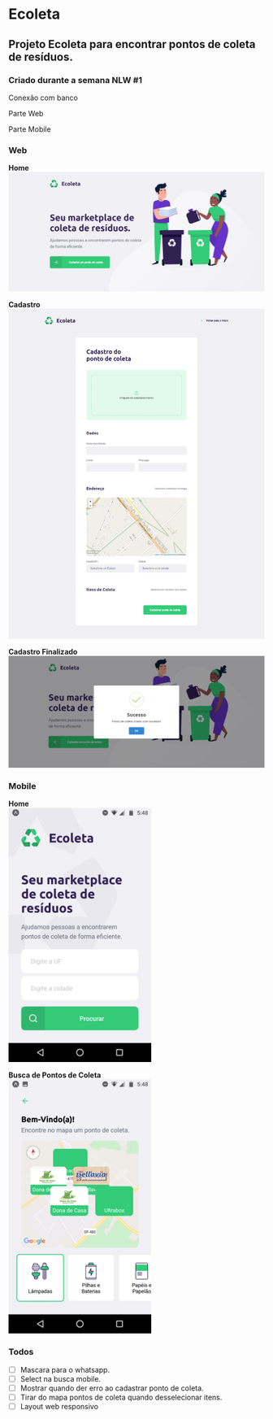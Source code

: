 # Ecoleta
## Projeto Ecoleta para encontrar pontos de coleta de resíduos.
### Criado durante a semana NLW #1

Conexão com banco

Parte Web

Parte Mobile

### **Web**

**Home**
![](ecoleta.PNG)

**Cadastro**
![](ecoleta%202.png)

**Cadastro Finalizado**
![](coleta%203.PNG)

### **Mobile**

**Home**<br/>
<img src="https://github.com/Oppadayo/ecoleta/blob/master/ecoleta%204.png" height="500">

**Busca de Pontos de Coleta**<br/>
<img src="https://github.com/Oppadayo/ecoleta/blob/master/ecoleta%205.png" height="500">

### Todos
- [ ] Mascara para o whatsapp.
- [ ] Select na busca mobile.
- [ ] Mostrar quando der erro ao cadastrar ponto de coleta.
- [ ] Tirar do mapa pontos de coleta quando desselecionar itens. 
- [ ] Layout web responsivo  
